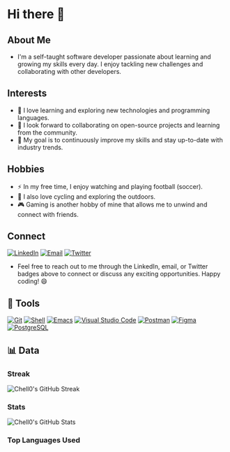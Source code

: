 # Hi there 👋

## About Me

- I'm a self-taught software developer passionate about learning and growing my skills every day. I enjoy tackling new challenges and collaborating with other developers.

## Interests

- 🌱 I love learning and exploring new technologies and programming languages.
- 👯 I look forward to collaborating on open-source projects and learning from the community.
- 🎯 My goal is to continuously improve my skills and stay up-to-date with industry trends.

## Hobbies

- ⚡ In my free time, I enjoy watching and playing football (soccer).
- 🚴 I also love cycling and exploring the outdoors.
- 🎮 Gaming is another hobby of mine that allows me to unwind and connect with friends.

## Connect

[![LinkedIn](https://img.shields.io/badge/-LinkedIn-0A66C2?style=flat&logo=linkedin&logoColor=white)](https://www.linkedin.com/in/gabrielmachelo/)
[![Email](https://img.shields.io/badge/-Email-D14836?style=flat&logo=gmail&logoColor=white)](mailto:machelgabriel@gmail.com)
[![Twitter](https://img.shields.io/badge/-Twitter-1DA1F2?style=flat&logo=twitter&logoColor=white)](https://twitter.com/CodeWithChelloh)

- Feel free to reach out to me through the LinkedIn, email, or Twitter badges above to connect or discuss any exciting opportunities. Happy coding! 😄

## 🧰 Tools

[![Git](https://img.shields.io/badge/-Git-F05032?style=flat&logo=git&logoColor=white)](https://git-scm.com/)
[![Shell](https://img.shields.io/badge/-Shell-FFD500?style=flat&logo=gnu-bash&logoColor=white)](https://www.gnu.org/software/bash/)
[![Emacs](https://img.shields.io/badge/-Emacs-7F5AB6?style=flat&logo=gnu-emacs&logoColor=white)](https://www.gnu.org/software/emacs/)
[![Visual Studio Code](https://img.shields.io/badge/-Visual%20Studio%20Code-007ACC?style=flat&logo=visual-studio-code&logoColor=white)](https://code.visualstudio.com/)
[![Postman](https://img.shields.io/badge/-Postman-FF6C37?style=flat&logo=postman&logoColor=white)](https://www.postman.com/)
[![Figma](https://img.shields.io/badge/-Figma-F24E1E?style=flat&logo=figma&logoColor=white)](https://www.figma.com/)
[![PostgreSQL](https://img.shields.io/badge/-PostgreSQL-336791?style=flat&logo=postgresql&logoColor=white)](https://www.postgresql.org/)

## 📊 Data
### Streak

![Chell0's GitHub Streak](https://github-readme-streak-stats.herokuapp.com/?user=Chell0&show_icons=true&theme=gruvbox)

### Stats

![Chell0's GitHub Stats](https://github-readme-stats.vercel.app/api?username=Chell0&show_icons=true&theme=gruvbox)

### Top Languages Used

<!-- Add the script tag for Highcharts -->
<script src="https://code.highcharts.com/highcharts.js"></script>

<!-- Add a container for the Highchart -->
<div id="top-languages-chart"></div>

<!-- Add a script to fetch the data and create the Highchart -->
<script>
  fetch('https://api.github.com/Chell0/Chell0/repos?per_page=100')
    .then(response => response.json())
    .then(data => {
      const languages = data.map(repo => repo.language);
      const languageCounts = languages.reduce((counts, language) => {
        counts[language] = (counts[language] || 0) + 1;
        return counts;
      }, {});

      const chartData = Object.entries(languageCounts).map(([language, count]) => ({
        name: language || 'Unknown',
        y: count,
      }));

      Highcharts.chart('top-languages-chart', {
        chart: {
          type: 'column',
          backgroundColor: 'transparent',
        },
        title: {
          text: 'Top Languages',
        },
        xAxis: {
          type: 'category',
          title: {
            text: 'Language',
          },
        },
        yAxis: {
          title: {
            text: 'Number of Repositories',
          },
        },
        series: [
          {
            name: 'Repositories',
            data: chartData,
            colorByPoint: true,
          },
        ],
      });
    });
</script>


<!-- START_SECTION:activity -->
<!-- END_SECTION:activity -->
